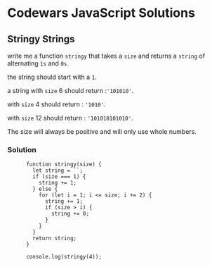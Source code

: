 # Codewars JavaScript Solutions

## Stringy Strings

write me a function `stringy` that takes a `size` and returns a `string` of alternating `1s` and `0s`.

the string should start with a `1`.

a string with `size` 6 should return :`'101010'`.

with `size` 4 should return : `'1010'`.

with `size` 12 should return : `'101010101010'`.

The size will always be positive and will only use whole numbers.

### Solution

```
      function stringy(size) {
        let string = ``;
        if (size === 1) {
          string += 1;
        } else {
          for (let i = 1; i <= size; i += 2) {
            string += 1;
            if (size > i) {
              string += 0;
            }
          }
        }
        return string;
      }

      console.log(stringy(4));
```
